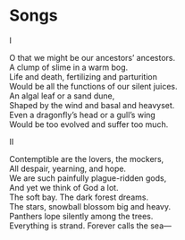 # Songs  
  
I  
  
O that we might be our ancestors’ ancestors.  
A clump of slime in a warm bog.  
Life and death, fertilizing and parturition  
Would be all the functions of our silent juices.  
An algal leaf or a sand dune,  
Shaped by the wind and basal and heavyset.  
Even a dragonfly’s head or a gull’s wing  
Would be too evolved and suffer too much.  
  
II  
  
Contemptible are the lovers, the mockers,  
All despair, yearning, and hope.  
We are such painfully plague-ridden gods,  
And yet we think of God a lot.  
The soft bay. The dark forest dreams.  
The stars, snowball blossom big and heavy.  
Panthers lope silently among the trees.  
Everything is strand. Forever calls the sea—  
